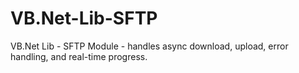 # VB.Net-Lib-SFTP
VB.Net Lib - SFTP Module - handles async download, upload, error handling, and real-time progress. 
